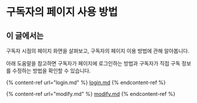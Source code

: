 # 구독자의 페이지 사용 방법

## 이 글에서는

구독자 시점의 페이지 화면을 살펴보고, 구독자의 페이지 이용 방법에 관해 알아봅니다.

아래 도움말을 참고하면 구독자가 페이지에 로그인하는 방법과 구독자가 직접 구독 정보를 수정하는 방법을 확인할 수 있습니다.

{% content-ref url="login.md" %}
[login.md](login.md)
{% endcontent-ref %}

{% content-ref url="modify.md" %}
[modify.md](modify.md)
{% endcontent-ref %}
